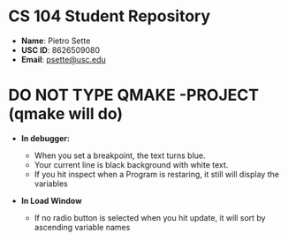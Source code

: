 # CS 104 Student Repository

- **Name**: Pietro Sette
- **USC ID**: 8626509080
- **Email**: psette@usc.edu

# DO NOT TYPE QMAKE -PROJECT (qmake will do)

- **In debugger:**
  - When you set a breakpoint, the text turns blue.
  - Your current line is black background with white text. 
  - If you hit inspect when a Program is restaring, it still will display the variables

- **In Load Window**
  - If no radio button is selected when you hit update, it will sort by ascending variable names
